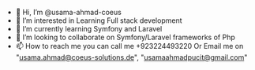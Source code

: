 - 👋 Hi, I’m @usama-ahmad-coeus
- 👀 I’m interested in Learning Full stack development
- 🌱 I’m currently learning Symfony and Laravel
- 💞️ I’m looking to collaborate on Symfony/Laravel frameworks of Php
- 📫 How to reach me you can call me +923224493220 Or Email me on "usama.ahmad@coeus-solutions.de", "usamaahmadpucit@gmail.com"

<!---
usama-ahmad-coeus/usama-ahmad-coeus is a ✨ special ✨ repository because its `README.md` (this file) appears on your GitHub profile.
You can click the Preview link to take a look at your changes.
--->
